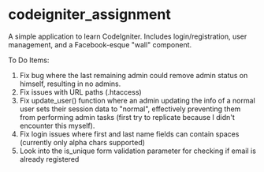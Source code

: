 codeigniter_assignment
======================

A simple application to learn CodeIgniter. Includes login/registration, user management, and a Facebook-esque "wall" component.

To Do Items:
<ol>
<li>Fix bug where the last remaining admin could remove admin status on himself, resulting in no admins.</li>
<li>Fix issues with URL paths (.htaccess)</li>
<li>Fix update_user() function where an admin updating the info of a normal user sets their session data to "normal", effectively preventing them from performing admin tasks (first try to replicate because I didn't encounter this myself).</li>
<li>Fix login issues where first and last name fields can contain spaces (currently only alpha chars supported)</li>
<li>Look into the is_unique form validation parameter for checking if email is already registered</li>
</ol>
